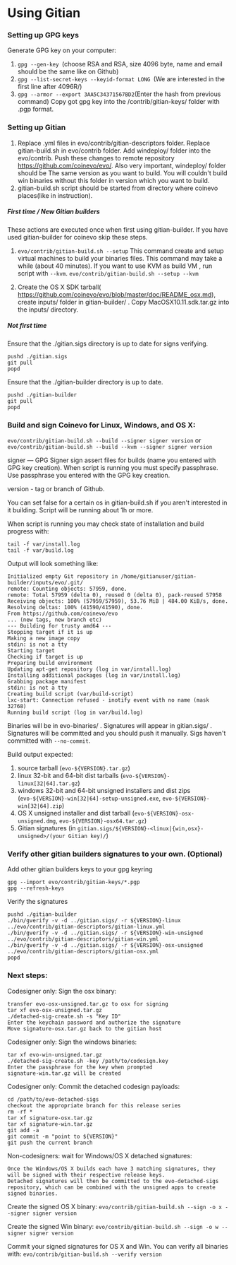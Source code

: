 Using Gitian
====================
### Setting up GPG keys
Generate GPG key on your computer:
1. ```gpg --gen-key ```(choose RSA and RSA, size 4096 byte, name and email should be the same like on Github)
2. ```gpg --list-secret-keys --keyid-format LONG ```(We are interested in the first line after 4096R/)
3. ```gpg --armor --export 3AA5C34371567BD2```(Enter the hash from previous command)
Copy got gpg key into the /contrib/gitian-keys/ folder with .pgp format.
### Setting up Gitian
1. Replace .yml files in evo/contrib/gitian-descriptors folder. Replace gitian-build.sh in evo/contrib folder. Add windeploy/ folder into the evo/contrib. Push these changes to remote repository https://github.com/coinevo/evo/. Also very important, windeploy/ folder should be The same version as you want to build. You will couldn't build win binaries without this folder in version which you want to build.
2. gitian-build.sh script should be started from directory where coinevo places(like in instruction).
##### First time / New Gitian builders
These actions are executed once when first using gitian-builder. If you have used gitian-builder for coinevo skip these steps.
1. ```evo/contrib/gitian-build.sh --setup``` This command create and setup virtual machines to build your binaries files. This command may take a while (about 40 minutes). If you want to use KVM as build VM , run script with ```--kvm```.
    ```evo/contrib/gitian-build.sh --setup --kvm```

2. Create the OS X SDK tarball( https://github.com/coinevo/evo/blob/master/doc/README_osx.md), create inputs/ folder in gitian-builder/ . Copy MacOSX10.11.sdk.tar.gz into the inputs/ directory.
##### Not first time
Ensure that the ./gitian.sigs directory is up to date for signs verifying.

    pushd ./gitian.sigs
    git pull
    popd

Ensure that the ./gitian-builder directory is up to date.

    pushd ./gitian-builder
    git pull
    popd

### Build and sign Coinevo for Linux, Windows, and OS X:

  ```evo/contrib/gitian-build.sh --build --signer signer version``` or 
  ```evo/contrib/gitian-build.sh --build --kvm --signer signer version```

signer — GPG Signer sign assert files for builds (name you entered with GPG key creation). When script is running you must specify passphrase. Use passphrase you entered with the GPG key creation. 

version - tag or branch of Github.

You can set false for a certain os in gitian-build.sh if you aren't interested in it building.
Script will be running about 1h or more.

When script is running you may check state of installation and build progress with:

    tail -f var/install.log
    tail -f var/build.log
    
Output will look something like:
    
    Initialized empty Git repository in /home/gitianuser/gitian-builder/inputs/evo/.git/
    remote: Counting objects: 57959, done.
    remote: Total 57959 (delta 0), reused 0 (delta 0), pack-reused 57958
    Receiving objects: 100% (57959/57959), 53.76 MiB | 484.00 KiB/s, done.
    Resolving deltas: 100% (41590/41590), done.
    From https://github.com/coinevo/evo
    ... (new tags, new branch etc)
    --- Building for trusty amd64 ---
    Stopping target if it is up
    Making a new image copy
    stdin: is not a tty
    Starting target
    Checking if target is up
    Preparing build environment
    Updating apt-get repository (log in var/install.log)
    Installing additional packages (log in var/install.log)
    Grabbing package manifest
    stdin: is not a tty
    Creating build script (var/build-script)
    lxc-start: Connection refused - inotify event with no name (mask 32768)
    Running build script (log in var/build.log)


Binaries will be in evo-binaries/ . Signatures will appear in gitian.sigs/ . Signatures will be committed and you should push it manually. Sigs haven't committed with ```--no-commit```.

Build output expected:

  1. source tarball (`evo-${VERSION}.tar.gz`)
  2. linux 32-bit and 64-bit dist tarballs (`evo-${VERSION}-linux[32|64].tar.gz`)
  3. windows 32-bit and 64-bit unsigned installers and dist zips (`evo-${VERSION}-win[32|64]-setup-unsigned.exe`, `evo-${VERSION}-win[32|64].zip`)
  4. OS X unsigned installer and dist tarball (`evo-${VERSION}-osx-unsigned.dmg`, `evo-${VERSION}-osx64.tar.gz`)
  5. Gitian signatures (in `gitian.sigs/${VERSION}-<linux|{win,osx}-unsigned>/(your Gitian key)/`)

### Verify other gitian builders signatures to your own. (Optional)

Add other gitian builders keys to your gpg keyring

    gpg --import evo/contrib/gitian-keys/*.pgp
    gpg --refresh-keys

Verify the signatures

    pushd ./gitian-builder
    ./bin/gverify -v -d ../gitian.sigs/ -r ${VERSION}-linux ../evo/contrib/gitian-descriptors/gitian-linux.yml
    ./bin/gverify -v -d ../gitian.sigs/ -r ${VERSION}-win-unsigned ../evo/contrib/gitian-descriptors/gitian-win.yml
    ./bin/gverify -v -d ../gitian.sigs/ -r ${VERSION}-osx-unsigned ../evo/contrib/gitian-descriptors/gitian-osx.yml
    popd

### Next steps:

Codesigner only: Sign the osx binary:

    transfer evo-osx-unsigned.tar.gz to osx for signing
    tar xf evo-osx-unsigned.tar.gz
    ./detached-sig-create.sh -s "Key ID"
    Enter the keychain password and authorize the signature
    Move signature-osx.tar.gz back to the gitian host

Codesigner only: Sign the windows binaries:

    tar xf evo-win-unsigned.tar.gz
    ./detached-sig-create.sh -key /path/to/codesign.key
    Enter the passphrase for the key when prompted
    signature-win.tar.gz will be created

Codesigner only: Commit the detached codesign payloads:

    cd /path/to/evo-detached-sigs
    checkout the appropriate branch for this release series
    rm -rf *
    tar xf signature-osx.tar.gz
    tar xf signature-win.tar.gz
    git add -a
    git commit -m "point to ${VERSION}"
    git push the current branch

Non-codesigners: wait for Windows/OS X detached signatures:

    Once the Windows/OS X builds each have 3 matching signatures, they will be signed with their respective release keys.
    Detached signatures will then be committed to the evo-detached-sigs repository, which can be combined with the unsigned apps to create signed binaries.

Create the signed OS X binary:
```evo/contrib/gitian-build.sh --sign -o x --signer signer version```

Create the signed Win binary:
```evo/contrib/gitian-build.sh --sign -o w --signer signer version```

Commit your signed signatures for OS X and Win.
You can verify all binaries with:
```evo/contrib/gitian-build.sh --verify version```
